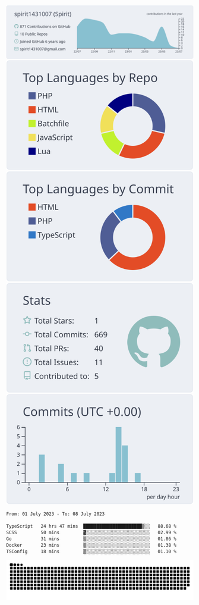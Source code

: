 [![](https://raw.githubusercontent.com/spirit1431007/spirit1431007/master/profile-summary-card-output/nord_bright/0-profile-details.svg)](https://git.io/spiritx)
[![](https://raw.githubusercontent.com/spirit1431007/spirit1431007/master/profile-summary-card-output/nord_bright/1-repos-per-language.svg)](https://git.io/spiritx) [![](https://raw.githubusercontent.com/spirit1431007/spirit1431007/master/profile-summary-card-output/nord_bright/2-most-commit-language.svg)](https://git.io/spiritx)
[![](https://raw.githubusercontent.com/spirit1431007/spirit1431007/master/profile-summary-card-output/nord_bright/3-stats.svg)](https://git.io/spiritx) [![](https://raw.githubusercontent.com/spirit1431007/spirit1431007/master/profile-summary-card-output/nord_bright/4-productive-time.svg)](https://git.io/spiritx)

<!--START_SECTION:waka-->

```txt
From: 01 July 2023 - To: 08 July 2023

TypeScript   24 hrs 47 mins  ██████████████████████▒░░   88.68 %
SCSS         50 mins         ▓░░░░░░░░░░░░░░░░░░░░░░░░   02.99 %
Go           31 mins         ▒░░░░░░░░░░░░░░░░░░░░░░░░   01.86 %
Docker       23 mins         ▒░░░░░░░░░░░░░░░░░░░░░░░░   01.38 %
TSConfig     18 mins         ▒░░░░░░░░░░░░░░░░░░░░░░░░   01.10 %
```

<!--END_SECTION:waka-->

![contribution](https://github.com/spirit1431007/spirit1431007/blob/output/github-contribution-grid-snake.svg)
